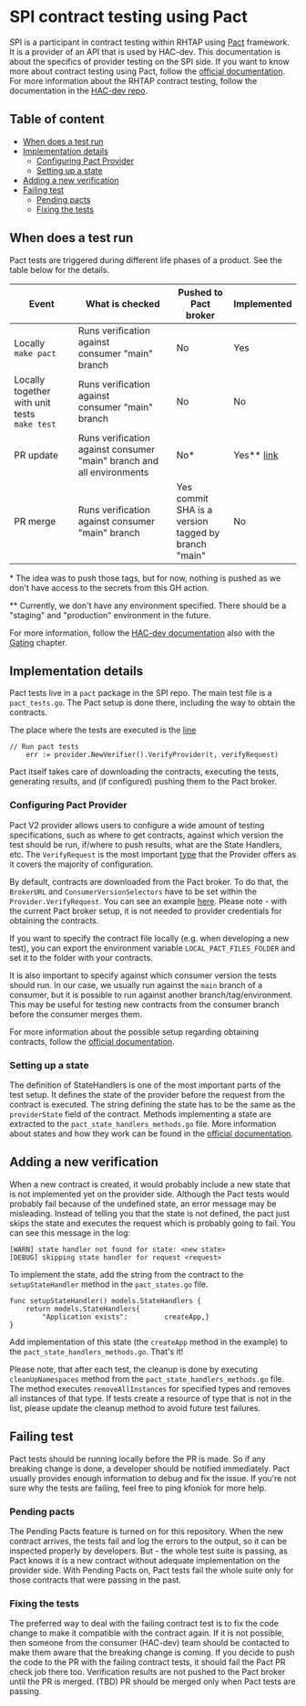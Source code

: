 # SPI contract testing using Pact 

SPI is a participant in contract testing within RHTAP using [Pact](https://pact.io/) framework. It is a provider of an API that is used by HAC-dev. This documentation is about the specifics of provider testing on the SPI side. If you want to know more about contract testing using Pact, follow the [official documentation](https://docs.pact.io/). For more information about the RHTAP contract testing, follow the documentation in the [HAC-dev repo](https://github.com/openshift/hac-dev/blob/main/pactTests.md).

## Table of content
  - [When does a test run](#when-does-test-run)
  - [Implementation details](#implementation-details)
    - [Configuring Pact Provider](#configuring-pact-provider)
    - [Setting up a state](#setting-up-a-state)
  - [Adding a new verification](#adding-a-new-verification)
  - [Failing test](#failing-test)
    - [Pending pacts](#pending-pacts)
    - [Fixing the tests](#fixing-the-tests)

## When does a test run
Pact tests are triggered during different life phases of a product. See the table below for the details.

| Event       | What is checked | Pushed to Pact broker | Implemented |
|-------------|-----------------|-----------------------|-------------|
| Locally <br />`make pact` | Runs verification against <br />consumer "main" branch | No | Yes |
| Locally together with unit tests<br />`make test` | Runs verification against <br />consumer "main" branch | No | No |
| PR update   | Runs verification against consumer  <br />"main" branch and all environments | No* | Yes** [link](https://github.com/redhat-appstudio/service-provider-integration-operator/blob/main/.github/workflows/pr.yml#L92) |
| PR merge | Runs verification against consumer "main" branch | Yes<br />commit SHA is a version <br />tagged by branch "main" | No |

\* The idea was to push those tags, but for now, nothing is pushed as we don't have access to the secrets from this GH action.

\*\* Currently, we don't have any environment specified. There should be a "staging" and "production" environment in the future. 

For more information, follow the [HAC-dev documentation](https://github.com/openshift/hac-dev/blob/main/pactTests.md) also with the [Gating](https://github.com/openshift/hac-dev/blob/main/pactTests.md#gating) chapter.


## Implementation details
Pact tests live in a `pact` package in the SPI repo. The main test file is a `pact_tests.go`. The Pact setup is done there, including the way to obtain the contracts. 

The place where the tests are executed is the [line](https://github.com/redhat-appstudio/service-provider-integration-operator/tree/main/pact/contracts/pact_test.go#L46) 
```
// Run pact tests
	err := provider.NewVerifier().VerifyProvider(t, verifyRequest)
```
Pact itself takes care of downloading the contracts, executing the tests, generating results, and (if configured) pushing them to the Pact broker.

### Configuring Pact Provider
Pact V2 provider allows users to configure a wide amount of testing specifications, such as where to get contracts, against which version the test should be run, if/where to push results, what are the State Handlers, etc. The `VerifyRequest` is the most important [type](https://pkg.go.dev/github.com/pact-foundation/pact-go/v2@v2.0.2/provider#VerifyRequest) that the Provider offers as it covers the majority of configuration.

By default, contracts are downloaded from the Pact broker. To do that, the `BrokerURL` and `ConsumerVersionSelectors` have to be set within the `Provider.VerifyRequest`. You can see an example [here](https://github.com/redhat-appstudio/service-provider-integration-operator/tree/main/pact/contracts/pact_test.go#L69-L70). Please note - with the current Pact broker setup, it is not needed to provider credentials for obtaining the contracts.

If you want to specify the contract file locally (e.g. when developing a new test), you can export the environment variable `LOCAL_PACT_FILES_FOLDER` and set it to the folder with your contracts. 

It is also important to specify against which consumer version the tests should run. In our case, we usually run against the `main` branch of a consumer, but it is possible to run against another branch/tag/environment. This may be useful for testing new contracts from the consumer branch before the consumer merges them.

For more information about the possible setup regarding obtaining contracts, follow the [official documentation](https://docs.pact.io/implementation_guides/go/readme#provider-verification). 

### Setting up a state
The definition of StateHandlers is one of the most important parts of the test setup. It defines the state of the provider before the request from the contract is executed. The string defining the state has to be the same as the `providerState` field of the contract. Methods implementing a state are extracted to the `pact_state_handlers_methods.go` file. More information about states and how they work can be found in the [official documentation](https://docs.pact.io/getting_started/provider_states).

## Adding a new verification
When a new contract is created, it would probably include a new state that is not implemented yet on the provider side. Although the Pact tests would probably fail because of the undefined state, an error message may be misleading. Instead of telling you that the state is not defined, the pact just skips the state and executes the request which is probably going to fail. You can see this message in the log:
```
[WARN] state handler not found for state: <new state>
[DEBUG] skipping state handler for request <request>

```

To implement the state, add the string from the contract to the `setupStateHandler` method in the `pact_states.go` file.
```
func setupStateHandler() models.StateHandlers {
	return models.StateHandlers{
		"Application exists":         createApp,}
}
```
Add implementation of this state (the `createApp` method in the example) to the `pact_state_handlers_methods.go`. That's it! 

Please note, that after each test, the cleanup is done by executing `cleanUpNamespaces` method from the `pact_state_handlers_methods.go` file. The method executes `removeAllInstances` for specified types and removes all instances of that type. If tests create a resource of type that is not in the list, please update the cleanup method to avoid future test failures. 

## Failing test
Pact tests should be running locally before the PR is made. So if any breaking change is done, a developer should be notified immediately. Pact usually provides enough information to debug and fix the issue. If you're not sure why the tests are failing, feel free to ping kfoniok for more help.

### Pending pacts
The Pending Pacts feature is turned on for this repository. When the new contract arrives, the tests fail and log the errors to the output, so it can be inspected properly by developers. But - the whole test suite is passing, as Pact knows it is a new contract without adequate implementation on the provider side. With Pending Pacts on, Pact tests fail the whole suite only for those contracts that were passing in the past.

### Fixing the tests
The preferred way to deal with the failing contract test is to fix the code change to make it compatible with the contract again. If it is not possible, then someone from the consumer (HAC-dev) team should be contacted to make them aware that the breaking change is coming. If you decide to push the code to the PR with the failing contract tests, it should fail the Pact PR check job there too.
Verification results are not pushed to the Pact broker until the PR is merged. (TBD) PR should be merged only when Pact tests are passing.